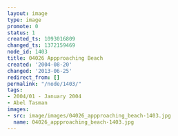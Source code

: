 ```yaml
---
layout: image
type: image
promote: 0
status: 1
created_ts: 1093016809
changed_ts: 1372159469
node_id: 1403
title: 04026 Appproaching Beach
created: '2004-08-20'
changed: '2013-06-25'
redirect_from: []
permalink: "/node/1403/"
tags:
- 2004/01 - January 2004
- Abel Tasman
images:
- src: image/images/04026_appproaching_beach-1403.jpg
  name: 04026_appproaching_beach-1403.jpg
---
```


